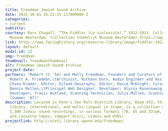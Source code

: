 ```yaml
---
title: Freedman Jewish Sound Archive
date: 2015-10-01 16:22:15.117000000 Z
categories:
- current
subtitle:
courtesy: Marc Chagall. “The Fiddler (Le violoniste),” 1912-1913. Collection Stedelijk
  Museum Amsterdam. (Collection Stedelijk Museum Amsterdam).https://www.facinghistory.org/resource-library/image/fiddler-1912-marc-chagall
link: https://www.facinghistory.org/resource-library/image/fiddler-1912-marc-chagall
layout: default
modal-id: 12
img: freedman
thumbnail: freedmanthumbnail
alt: Freedman Jewish Sound Archive
project-date:
partners: "Robert (C '54) and Molly Freedman, Founders and Curators of the archive;
  Robert A. Friedman,\tArchivist, Ruthann Dorn, Audio Engineer and Assistant Archivist;
  Chava Kramer, Editor; Gilead Gevarayhu, Editor; David McKnight, Curator of SCETI;
  Dennis Mullen,\tPrincipal Web Designer, Developer; Alyssa Rosensweig, Student Web
  Developer; Travis Wieland, Scanning Technician; Julia Mullen, Scanning Technician
  (Summer '07)"
description: Located in Penn's Van Pelt-Dietrich Library, Room 453, this musical  research
  library, international, and multi-lingual in scope, is a collection of  approximately
  5,300 Judaic sound recordings, in various formats (78, 45 and 33rpm, reel to reel
  and cassette tapes, compact discs, videos and DVDs).
projectlink: http://sceti.library.upenn.edu/freedman/
---
```

